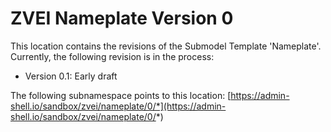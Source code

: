 # ZVEI Nameplate Version 0

This location contains the revisions of the Submodel Template 'Nameplate'. Currently, the following revision is in the process:
- Version 0.1: Early draft

The following subnamespace points to this location: [https://admin-shell.io/sandbox/zvei/nameplate/0/*](https://admin-shell.io/sandbox/zvei/nameplate/0/*)
